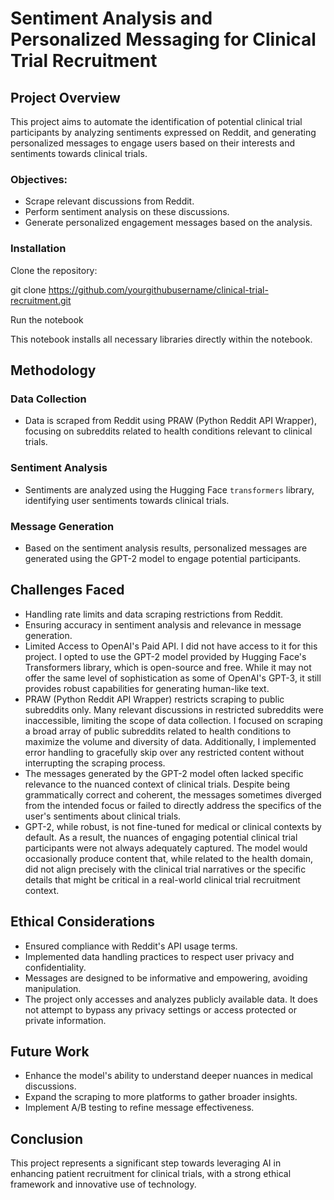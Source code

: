 # Sentiment Analysis and Personalized Messaging for Clinical Trial Recruitment

## Project Overview

This project aims to automate the identification of potential clinical trial participants by analyzing sentiments expressed on Reddit, and generating personalized messages to engage users based on their interests and sentiments towards clinical trials.

### Objectives:
- Scrape relevant discussions from Reddit.
- Perform sentiment analysis on these discussions.
- Generate personalized engagement messages based on the analysis.

### Installation

Clone the repository:

git clone https://github.com/yourgithubusername/clinical-trial-recruitment.git

Run the notebook

This notebook installs all necessary libraries directly within the notebook. 

## Methodology

### Data Collection
- Data is scraped from Reddit using PRAW (Python Reddit API Wrapper), focusing on subreddits related to health conditions relevant to clinical trials.

### Sentiment Analysis
- Sentiments are analyzed using the Hugging Face `transformers` library, identifying user sentiments towards clinical trials.

### Message Generation
- Based on the sentiment analysis results, personalized messages are generated using the GPT-2 model to engage potential participants.

## Challenges Faced
- Handling rate limits and data scraping restrictions from Reddit.
- Ensuring accuracy in sentiment analysis and relevance in message generation.
- Limited Access to OpenAI's Paid API. I did not have access to it for this project. I opted to use the GPT-2 model provided by Hugging Face's Transformers library, which is open-source and free. While it may not offer the same level of sophistication as some of OpenAI's GPT-3, it still provides robust capabilities for generating human-like text.
- PRAW (Python Reddit API Wrapper) restricts scraping to public subreddits only. Many relevant discussions in restricted subreddits were inaccessible, limiting the scope of data collection. I focused on scraping a broad array of public subreddits related to health conditions to maximize the volume and diversity of data. Additionally, I implemented error handling to gracefully skip over any restricted content without interrupting the scraping process.
- The messages generated by the GPT-2 model often lacked specific relevance to the nuanced context of clinical trials. Despite being grammatically correct and coherent, the messages sometimes diverged from the intended focus or failed to directly address the specifics of the user's sentiments about clinical trials.
- GPT-2, while robust, is not fine-tuned for medical or clinical contexts by default. As a result, the nuances of engaging potential clinical trial participants were not always adequately captured. The model would occasionally produce content that, while related to the health domain, did not align precisely with the clinical trial narratives or the specific details that might be critical in a real-world clinical trial recruitment context.

## Ethical Considerations

- Ensured compliance with Reddit's API usage terms.
- Implemented data handling practices to respect user privacy and confidentiality.
- Messages are designed to be informative and empowering, avoiding manipulation.
- The project only accesses and analyzes publicly available data. It does not attempt to bypass any privacy settings or access protected or private information.

## Future Work

- Enhance the model's ability to understand deeper nuances in medical discussions.
- Expand the scraping to more platforms to gather broader insights.
- Implement A/B testing to refine message effectiveness.

## Conclusion

This project represents a significant step towards leveraging AI in enhancing patient recruitment for clinical trials, with a strong ethical framework and innovative use of technology.

